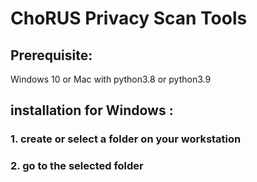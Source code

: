 # ChoRUS Privacy Scan Tools

## Prerequisite:
Windows 10  or Mac with python3.8 or python3.9

## installation for Windows :

### 1. create or select a folder on your workstation 

### 2. go to the selected folder



